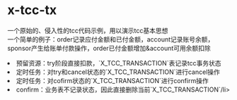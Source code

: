 # x-tcc-tx

一个原始的、侵入性的tcc代码示例，用以演示tcc基本思想</br>
一个简单的例子：order记录应付金额和已付金额，account记录账号余额，sponsor产生给账单付款操作，order已付金额增加&account可用余额扣除
<li>预留资源：try阶段直接扣款，`X_TCC_TRANSACTION`表记录tcc事务状态</li>
<li>定时任务：对try和cancel状态的`X_TCC_TRANSACTION`进行cancel操作</li>
<li>定时任务：对cofirm状态的`X_TCC_TRANSACTION`进行confirm操作</li>
<li>confirm：业务表不记录状态，因此直接删除当前`X_TCC_TRANSACTION`/li>